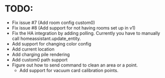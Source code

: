 # TODO:
* Fix issue #7 (Add room config custom0)
* Fix issue #8 (Add support for not having rooms set up in v1)
* Fix the HA integration by adding polling. Currently you have to manually call homeassistant.update_entity.
* Add support for changing color config
* Add current location
* Add charging pile rendering
* Add custom0 path support
* Figure out how to send command to clean an area or a point.
    * Add support for vacuum card calibration points.
